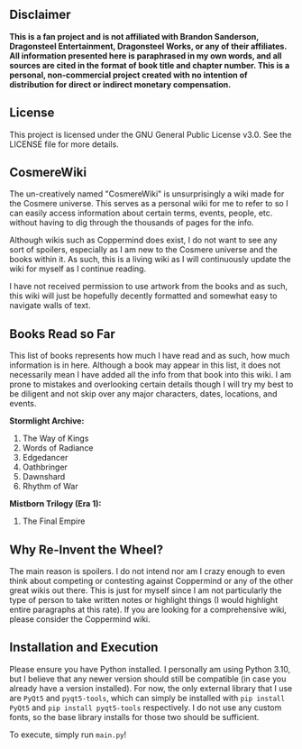 ## Disclaimer 

**This is a fan project and is not affiliated with Brandon Sanderson, Dragonsteel Entertainment, Dragonsteel Works, or any of their affiliates. All information presented here is paraphrased in my own words, and all sources are cited in the format of book title and chapter number. This is a personal, non-commercial project created with no intention of distribution for direct or indirect monetary compensation.**

## License
This project is licensed under the GNU General Public License v3.0. See the LICENSE file for more details.

## CosmereWiki

The un-creatively named "CosmereWiki" is unsurprisingly a wiki made for the Cosmere universe. This serves as a personal wiki for me to refer to so I can easily access information about certain terms, events, people, etc. without having to dig through the thousands of pages for the info. 

Although wikis such as Coppermind does exist, I do not want to see any sort of spoilers, especially as I am new to the Cosmere universe and the books within it. As such, this is a living wiki as I will continuously update the wiki for myself as I continue reading.

I have not received permission to use artwork from the books and as such, this wiki will just be hopefully decently formatted and somewhat easy to navigate walls of text. 

## Books Read so Far

This list of books represents how much I have read and as such, how much information is in here. Although a book may appear in this list, it does not necessarily mean I have added all the info from that book into this wiki. I am prone to mistakes and overlooking certain details though I will try my best to be diligent and not skip over any major characters, dates, locations, and events.

**Stormlight Archive:**
1. The Way of Kings
2. Words of Radiance
3. Edgedancer
4. Oathbringer
5. Dawnshard
6. Rhythm of War

**Mistborn Trilogy (Era 1):**
1. The Final Empire

## Why Re-Invent the Wheel?

The main reason is spoilers. I do not intend nor am I crazy enough to even think about competing or contesting against Coppermind or any of the other great wikis out there. This is just for myself since I am not particularly the type of person to take written notes or highlight things (I would highlight entire paragraphs at this rate). If you are looking for a comprehensive wiki, please consider the Coppermind wiki.

## Installation and Execution

Please ensure you have Python installed. I personally am using Python 3.10, but I believe that any newer version should still be compatible (in case you already have a version installed). For now, the only external library that I use are `PyQt5` and `pyqt5-tools`, which can simply be installed with `pip install PyQt5` and `pip install pyqt5-tools` respectively. I do not use any custom fonts, so the base library installs for those two should be sufficient.

To execute, simply run `main.py`!

